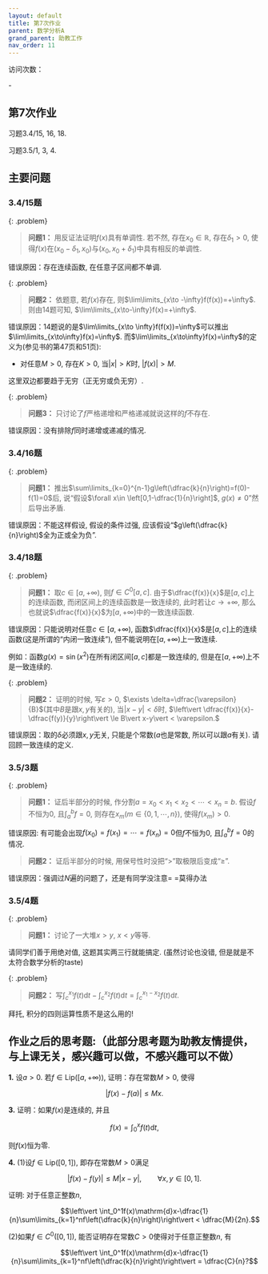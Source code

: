 ```yaml
---
layout: default
title: 第7次作业
parent: 数学分析A
grand_parent: 助教工作
nav_order: 11
---
```


访问次数：
<script src="https://sinacloud.net/egg-lib/hit-kounter/hit-kounter-lc-0.4.1.js"></script>
<span data-hk-page="current"> - </span>


## 第7次作业

习题3.4/15, 16, 18. 

习题3.5/1, 3, 4.

## 主要问题

### 3.4/15题

{: .problem}
> **问题1：** 用反证法证明$f(x)$具有单调性. 若不然, 存在$x_0\in\mathbb{R}$, 存在$\delta_1>0$,
> 使得$f(x)$在$(x_0-\delta_1,x_0)$与$(x_0,x_0+\delta_1)$中具有相反的单调性.

错误原因：存在连续函数, 在任意子区间都不单调.

{: .problem}
> **问题2：** 依题意, 若$f(x)$存在, 则$\lim\limits_{x\to -\infty}f(f(x))=+\infty$. 
> 则由14题可知, $\lim\limits_{x\to-\infty}f(x)=+\infty$. 

错误原因：14题说的是$\lim\limits_{x\to \infty}f(f(x))=\infty$可以推出$\lim\limits_{x\to\infty}f(x)=\infty$. 
而$\lim\limits_{x\to\infty}f(x)=\infty$的定义为(参见书的第47页和51页):

- 对任意$M>0$, 存在$K>0$, 当$\vert x\vert >K$时, $\vert f(x)\vert >M$. 

这里双边都要趋于无穷（正无穷或负无穷）.

{: .problem}
> **问题3：** 只讨论了$f$严格递增和严格递减就说这样的$f$不存在.

错误原因：没有排除$f$同时递增或递减的情况.



### 3.4/16题

{: .problem}
> **问题1：** 推出$\sum\limits_{k=0}^{n-1}g\left(\dfrac{k}{n}\right)=f(0)-f(1)=0$后, 
> 说“假设$\forall x\in \left[0,1-\dfrac{1}{n}\right]$, $g(x)\ne 0$”然后导出矛盾. 

错误原因：不能这样假设, 假设的条件过强, 应该假设“$g\left(\dfrac{k}{n}\right)$全为正或全为负”. 

### 3.4/18题

{: .problem}
> **问题1：** 取$c\in[a,+\infty)$, 则$f\in C^0[a,c]$. 由于$\dfrac{f(x)}{x}$是$[a,c]$上的连续函数,
> 而闭区间上的连续函数是一致连续的, 此时若让$c\to+\infty$, 那么也就说$\dfrac{f(x)}{x}$为$[a,+\infty)$中的一致连续函数.

错误原因：只能说明对任意$c\in[a,+\infty)$, 函数$\dfrac{f(x)}{x}$是$[a,c]$上的连续函数(这是所谓的“内闭一致连续”),
但不能说明在$[a,+\infty)$上一致连续. 

例如：函数$g(x)=\sin(x^2)$在所有闭区间$[a,c]$都是一致连续的, 但是在$[a,+\infty)$上不是一致连续的.

{: .problem}
> **问题2：** 证明的时候, 写$\varepsilon>0$, $\exists \delta=\dfrac{\varepsilon}{B}$(其中$B$是跟$x,y$有关的), 
> 当$\vert x-y\vert  < \delta$时, $\left\vert \dfrac{f(x)}{x}-\dfrac{f(y)}{y}\right\vert  \le B\vert x-y\vert  < \varepsilon.$

错误原因：取的$\delta$必须跟$x,y$无关, 只能是个常数($a$也是常数, 所以可以跟$a$有关). 请回顾一致连续的定义.

### 3.5/3题

{: .problem}
> **问题1：** 证后半部分的时候, 作分割$a=x_0 < x_1 < x_2 < \cdots < x_n = b$. 
> 假设$f$不恒为$0$, 且$\int_a^bf=0$, 则存在$x_m$($m\in\lbrace 0,1,\cdots,n\rbrace$), 使得$f(x_m)>0$. 

错误原因: 有可能会出现$f(x_0)=f(x_1)=\cdots=f(x_n)=0$但$f$不恒为0, 且$\int_a^bf=0$的情况. 

> **问题2：** 证后半部分的时候, 用保号性时没把“$>$”取极限后变成“$\ge$”.

错误原因：强调过$N$遍的问题了，还是有同学没注意= =莫得办法

### 3.5/4题

{: .problem}
> **问题1：** 讨论了一大堆$x > y$, $x < y$等等.

请同学们善于用绝对值, 这题其实两三行就能搞定. (虽然讨论也没错, 但是就是不太符合数学分析的taste)

{: .problem}
> **问题2：** 写$\int_c^{x_1}f(t)\mathrm{d}t-\int_c^{x_2}f(t)\mathrm{d}t=\int_c^{x_1-x_2}f(t)\mathrm{d}t$. 

拜托, 积分的四则运算性质不是这么用的!



## 作业之后的思考题:（此部分思考题为助教友情提供，与上课无关，感兴趣可以做，不感兴趣可以不做）

**1.** 设$a>0$. 若$f\in \mathrm{Lip}([a,+\infty))$, 证明：存在常数$M>0$, 使得

$$\vert f(x)-f(a)\vert \le Mx.$$

**3.** 证明：如果$f(x)$是连续的, 并且

$$f(x)=\int_0^xf(t)\mathrm{d}t,$$

则$f(x)$恒为零. 

**4.** (1)设$f\in \mathrm{Lip}([0,1])$, 即存在常数$M>0$满足

$$\vert f(x)-f(y)\vert \le M\vert x-y\vert , \qquad \forall x,y\in[0,1].$$

证明: 对于任意正整数$n$, 

$$\left\vert \int_0^1f(x)\mathrm{d}x-\dfrac{1}{n}\sum\limits_{k=1}^nf\left(\dfrac{k}{n}\right)\right\vert 
< \dfrac{M}{2n}.$$

(2)如果$f\in C^0([0,1])$, 能否证明存在常数$C>0$使得对于任意正整数$n$, 有

$$\left\vert \int_0^1f(x)\mathrm{d}x-\dfrac{1}{n}\sum\limits_{k=1}^nf\left(\dfrac{k}{n}\right)\right\vert 
= \dfrac{C}{n}?$$

